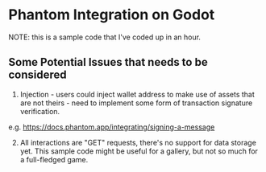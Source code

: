 # Phantom Integration on Godot

NOTE: this is a sample code that I've coded up in an hour.

## Some Potential Issues that needs to be considered

1. Injection - users could inject wallet address to make use of assets that are not theirs - need to implement some form of transaction signature verification.

e.g. https://docs.phantom.app/integrating/signing-a-message

2. All interactions are "GET" requests, there's no support for data storage yet. This sample code might be useful for a gallery, but not so much for a full-fledged game.
